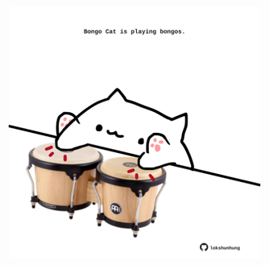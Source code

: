 <!-- built at 07/11/2021, 09:02:17 UTC -->
<p align="center">
  <img width="500" height="500" src="./ReadmeImage.svg">
</p>
